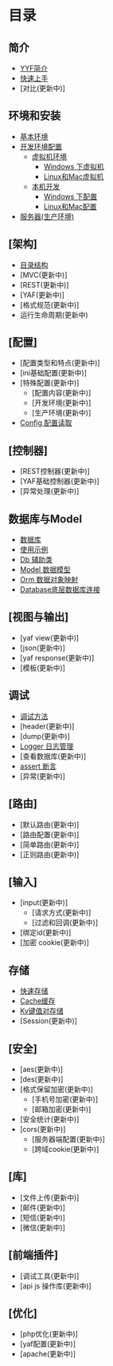 # 目录

## 简介
* [YYF简介](README.md)
* [快速上手](about\README.md)
* [对比\(更新中\)]

## 环境和安装
* [基本环境](setup/README.md)
* [开发环境配置](setup/develop.md)
    * [虚拟机环境](setup/develop.md#vm)
        * [Windows 下虚拟机](setup/vm-in-windows.md)
        * [Linux和Mac虚拟机](setup/vm-in-linux.md)
    * [本机开发](setup/develop.md#local)
        * [Windows 下配置](setup/yyf-in-windows.md)
        * [Linux和Mac配置](setup/yyf-in-linux.md)
* [服务器(生产环境)](setup/yyf-in-server.md)


## \[架构\]
* [目录结构](architecture/folder-structure.md)
* [MVC\(更新中\)]
* [REST\(更新中\)]
* [YAF\(更新中\)]
* [格式规范\(更新中\)]
* 运行生命周期\(更新中\)

## \[配置\]
* [配置类型和特点\(更新中\)]
* [ini基础配置\(更新中\)]
* [特殊配置\(更新中\)]
    * [配置内容\(更新中\)]
    * [开发环境\(更新中\)]
    * [生产环境\(更新中\)]
* [Config 配置读取](configure/config.md)

## \[控制器\]
* [REST控制器\(更新中\)]
* [YAF基础控制器\(更新中\)]
* [异常处理\(更新中\)]

## 数据库与Model
* [数据库](database/README.md)
* [使用示例](database/example.md)
* [Db 辅助类](database/db.md)
* [Model 数据模型](database/model.md)
* [Orm 数据对象映射](database/orm.md)
* [Database底层数据库连接](database/database.md)

## \[视图与输出\]
* [yaf view\(更新中\)]
* [json\(更新中\)]
* [yaf response\(更新中\)]
* [模板\(更新中\)]

## 调试
* [调试方法](debug/README.md)
* [header\(更新中\)]
* [dump\(更新中\)]
* [Logger 日志管理](debug/logger.md)
* [查看数据库\(更新中\)]
* [assert 断言](debug/assert.md)
* [异常\(更新中\)]

## \[路由\]
* [默认路由\(更新中\)]
* [路由配置\(更新中\)]
* [简单路由\(更新中\)]
* [正则路由\(更新中\)]

## \[输入\]
* [input\(更新中\)]
    * [请求方式\(更新中\)]
    * [过滤和回调\(更新中\)]
* [绑定id\(更新中\)]
* [加密 cookie\(更新中\)]

## 存储
* [快速存储](storage/README.md)
* [Cache缓存](storage/cache.md)
* [Kv键值对存储](storage/kv.md)
* [Session\(更新中\)]

## \[安全\]
* [aes\(更新中\)]
* [des\(更新中\)]
* [格式保留加密\(更新中\)]
    * [手机号加密\(更新中\)]
    * [邮箱加密\(更新中\)]
* [安全统计\(更新中\)]
* [cors\(更新中\)]
    * [服务器端配置\(更新中\)]
    * [跨域cookie\(更新中\)]

## \[库\]
* [文件上传\(更新中\)]
* [邮件\(更新中\)]
* [短信\(更新中\)]
* [微信\(更新中\)]

## \[前端插件\]
* [调试工具\(更新中\)]
* [api js 操作库\(更新中\)]

## \[优化\]
* [php优化\(更新中\)]
* [yaf配置\(更新中\)]
* [apache\(更新中\)]

